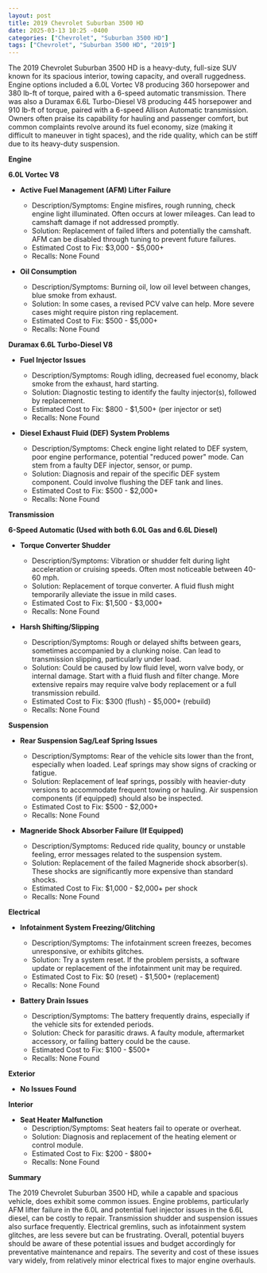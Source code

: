 ```yaml
---
layout: post
title: 2019 Chevrolet Suburban 3500 HD
date: 2025-03-13 10:25 -0400
categories: ["Chevrolet", "Suburban 3500 HD"]
tags: ["Chevrolet", "Suburban 3500 HD", "2019"]
---
```

The 2019 Chevrolet Suburban 3500 HD is a heavy-duty, full-size SUV known for its spacious interior, towing capacity, and overall ruggedness. Engine options included a 6.0L Vortec V8 producing 360 horsepower and 380 lb-ft of torque, paired with a 6-speed automatic transmission. There was also a Duramax 6.6L Turbo-Diesel V8 producing 445 horsepower and 910 lb-ft of torque, paired with a 6-speed Allison Automatic transmission. Owners often praise its capability for hauling and passenger comfort, but common complaints revolve around its fuel economy, size (making it difficult to maneuver in tight spaces), and the ride quality, which can be stiff due to its heavy-duty suspension.

**Engine**

**6.0L Vortec V8**

*   **Active Fuel Management (AFM) Lifter Failure**
    *   Description/Symptoms: Engine misfires, rough running, check engine light illuminated. Often occurs at lower mileages. Can lead to camshaft damage if not addressed promptly.
    *   Solution: Replacement of failed lifters and potentially the camshaft. AFM can be disabled through tuning to prevent future failures.
    *   Estimated Cost to Fix: $3,000 - $5,000+
    *   Recalls: None Found

*   **Oil Consumption**
    *   Description/Symptoms: Burning oil, low oil level between changes, blue smoke from exhaust.
    *   Solution: In some cases, a revised PCV valve can help. More severe cases might require piston ring replacement.
    *   Estimated Cost to Fix: $500 - $5,000+
    *   Recalls: None Found

**Duramax 6.6L Turbo-Diesel V8**

*   **Fuel Injector Issues**
    *   Description/Symptoms: Rough idling, decreased fuel economy, black smoke from the exhaust, hard starting.
    *   Solution: Diagnostic testing to identify the faulty injector(s), followed by replacement.
    *   Estimated Cost to Fix: $800 - $1,500+ (per injector or set)
    *   Recalls: None Found

*   **Diesel Exhaust Fluid (DEF) System Problems**
    *   Description/Symptoms: Check engine light related to DEF system, poor engine performance, potential "reduced power" mode. Can stem from a faulty DEF injector, sensor, or pump.
    *   Solution: Diagnosis and repair of the specific DEF system component. Could involve flushing the DEF tank and lines.
    *   Estimated Cost to Fix: $500 - $2,000+
    *   Recalls: None Found

**Transmission**

**6-Speed Automatic (Used with both 6.0L Gas and 6.6L Diesel)**

*   **Torque Converter Shudder**
    *   Description/Symptoms: Vibration or shudder felt during light acceleration or cruising speeds. Often most noticeable between 40-60 mph.
    *   Solution: Replacement of torque converter. A fluid flush might temporarily alleviate the issue in mild cases.
    *   Estimated Cost to Fix: $1,500 - $3,000+
    *   Recalls: None Found

*   **Harsh Shifting/Slipping**
    *   Description/Symptoms: Rough or delayed shifts between gears, sometimes accompanied by a clunking noise. Can lead to transmission slipping, particularly under load.
    *   Solution: Could be caused by low fluid level, worn valve body, or internal damage. Start with a fluid flush and filter change. More extensive repairs may require valve body replacement or a full transmission rebuild.
    *   Estimated Cost to Fix: $300 (flush) - $5,000+ (rebuild)
    *   Recalls: None Found

**Suspension**

*   **Rear Suspension Sag/Leaf Spring Issues**
    *   Description/Symptoms: Rear of the vehicle sits lower than the front, especially when loaded. Leaf springs may show signs of cracking or fatigue.
    *   Solution: Replacement of leaf springs, possibly with heavier-duty versions to accommodate frequent towing or hauling. Air suspension components (if equipped) should also be inspected.
    *   Estimated Cost to Fix: $500 - $2,000+
    *   Recalls: None Found

*   **Magneride Shock Absorber Failure (If Equipped)**
    *   Description/Symptoms: Reduced ride quality, bouncy or unstable feeling, error messages related to the suspension system.
    *   Solution: Replacement of the failed Magneride shock absorber(s). These shocks are significantly more expensive than standard shocks.
    *   Estimated Cost to Fix: $1,000 - $2,000+ per shock
    *   Recalls: None Found

**Electrical**

*   **Infotainment System Freezing/Glitching**
    *   Description/Symptoms: The infotainment screen freezes, becomes unresponsive, or exhibits glitches.
    *   Solution: Try a system reset. If the problem persists, a software update or replacement of the infotainment unit may be required.
    *   Estimated Cost to Fix: $0 (reset) - $1,500+ (replacement)
    *   Recalls: None Found

*   **Battery Drain Issues**
    *   Description/Symptoms: The battery frequently drains, especially if the vehicle sits for extended periods.
    *   Solution: Check for parasitic draws. A faulty module, aftermarket accessory, or failing battery could be the cause.
    *   Estimated Cost to Fix: $100 - $500+
    *   Recalls: None Found

**Exterior**

*   **No Issues Found**

**Interior**

*   **Seat Heater Malfunction**
    *   Description/Symptoms: Seat heaters fail to operate or overheat.
    *   Solution: Diagnosis and replacement of the heating element or control module.
    *   Estimated Cost to Fix: $200 - $800+
    *   Recalls: None Found

**Summary**

The 2019 Chevrolet Suburban 3500 HD, while a capable and spacious vehicle, does exhibit some common issues. Engine problems, particularly AFM lifter failure in the 6.0L and potential fuel injector issues in the 6.6L diesel, can be costly to repair. Transmission shudder and suspension issues also surface frequently. Electrical gremlins, such as infotainment system glitches, are less severe but can be frustrating. Overall, potential buyers should be aware of these potential issues and budget accordingly for preventative maintenance and repairs. The severity and cost of these issues vary widely, from relatively minor electrical fixes to major engine overhauls.

